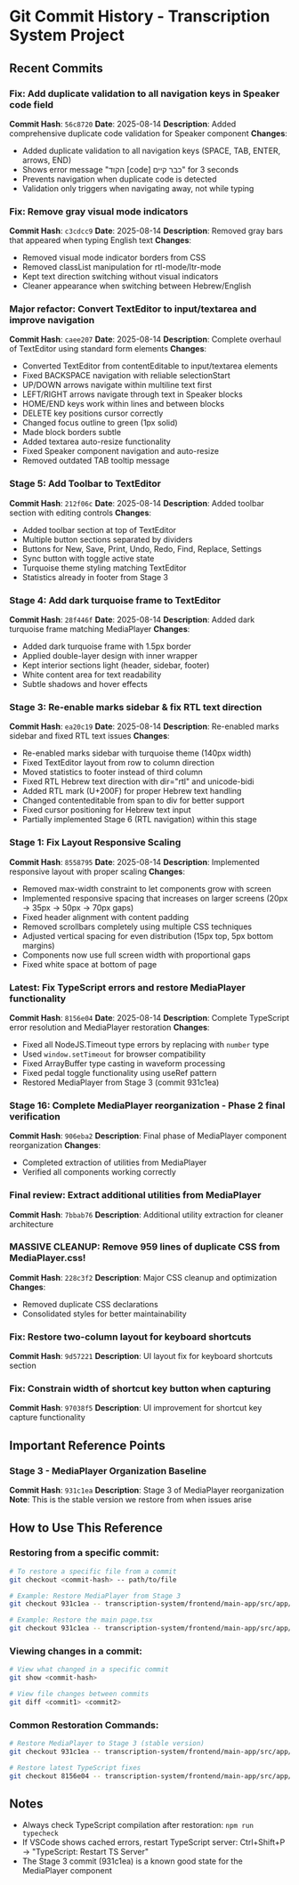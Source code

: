 # Git Commit History - Transcription System Project

## Recent Commits

### Fix: Add duplicate validation to all navigation keys in Speaker code field
**Commit Hash**: `56c8720`
**Date**: 2025-08-14
**Description**: Added comprehensive duplicate code validation for Speaker component
**Changes**:
- Added duplicate validation to all navigation keys (SPACE, TAB, ENTER, arrows, END)
- Shows error message "הקוד [code] כבר קיים" for 3 seconds
- Prevents navigation when duplicate code is detected
- Validation only triggers when navigating away, not while typing

### Fix: Remove gray visual mode indicators
**Commit Hash**: `c3cdcc9`
**Date**: 2025-08-14
**Description**: Removed gray bars that appeared when typing English text
**Changes**:
- Removed visual mode indicator borders from CSS
- Removed classList manipulation for rtl-mode/ltr-mode
- Kept text direction switching without visual indicators
- Cleaner appearance when switching between Hebrew/English

### Major refactor: Convert TextEditor to input/textarea and improve navigation
**Commit Hash**: `caee207`
**Date**: 2025-08-14
**Description**: Complete overhaul of TextEditor using standard form elements
**Changes**:
- Converted TextEditor from contentEditable to input/textarea elements
- Fixed BACKSPACE navigation with reliable selectionStart
- UP/DOWN arrows navigate within multiline text first
- LEFT/RIGHT arrows navigate through text in Speaker blocks
- HOME/END keys work within lines and between blocks
- DELETE key positions cursor correctly
- Changed focus outline to green (1px solid)
- Made block borders subtle
- Added textarea auto-resize functionality
- Fixed Speaker component navigation and auto-resize
- Removed outdated TAB tooltip message

### Stage 5: Add Toolbar to TextEditor
**Commit Hash**: `212f06c`
**Date**: 2025-08-14
**Description**: Added toolbar section with editing controls
**Changes**:
- Added toolbar section at top of TextEditor
- Multiple button sections separated by dividers
- Buttons for New, Save, Print, Undo, Redo, Find, Replace, Settings
- Sync button with toggle active state
- Turquoise theme styling matching TextEditor
- Statistics already in footer from Stage 3

### Stage 4: Add dark turquoise frame to TextEditor
**Commit Hash**: `28f446f`
**Date**: 2025-08-14
**Description**: Added dark turquoise frame matching MediaPlayer
**Changes**:
- Added dark turquoise frame with 1.5px border
- Applied double-layer design with inner wrapper
- Kept interior sections light (header, sidebar, footer)
- White content area for text readability
- Subtle shadows and hover effects

### Stage 3: Re-enable marks sidebar & fix RTL text direction
**Commit Hash**: `ea20c19`
**Date**: 2025-08-14
**Description**: Re-enabled marks sidebar and fixed RTL text issues
**Changes**:
- Re-enabled marks sidebar with turquoise theme (140px width)
- Fixed TextEditor layout from row to column direction
- Moved statistics to footer instead of third column
- Fixed RTL Hebrew text direction with dir="rtl" and unicode-bidi
- Added RTL mark (U+200F) for proper Hebrew text handling
- Changed contenteditable from span to div for better support
- Fixed cursor positioning for Hebrew text input
- Partially implemented Stage 6 (RTL navigation) within this stage

### Stage 1: Fix Layout Responsive Scaling
**Commit Hash**: `8558795`
**Date**: 2025-08-14
**Description**: Implemented responsive layout with proper scaling
**Changes**:
- Removed max-width constraint to let components grow with screen
- Implemented responsive spacing that increases on larger screens (20px → 35px → 50px → 70px gaps)
- Fixed header alignment with content padding
- Removed scrollbars completely using multiple CSS techniques
- Adjusted vertical spacing for even distribution (15px top, 5px bottom margins)
- Components now use full screen width with proportional gaps
- Fixed white space at bottom of page

### Latest: Fix TypeScript errors and restore MediaPlayer functionality
**Commit Hash**: `8156e04`
**Date**: 2025-08-14
**Description**: Complete TypeScript error resolution and MediaPlayer restoration
**Changes**:
- Fixed all NodeJS.Timeout type errors by replacing with `number` type
- Used `window.setTimeout` for browser compatibility
- Fixed ArrayBuffer type casting in waveform processing
- Fixed pedal toggle functionality using useRef pattern
- Restored MediaPlayer from Stage 3 (commit 931c1ea)

### Stage 16: Complete MediaPlayer reorganization - Phase 2 final verification
**Commit Hash**: `906eba2`
**Description**: Final phase of MediaPlayer component reorganization
**Changes**:
- Completed extraction of utilities from MediaPlayer
- Verified all components working correctly

### Final review: Extract additional utilities from MediaPlayer
**Commit Hash**: `7bbab76`
**Description**: Additional utility extraction for cleaner architecture

### MASSIVE CLEANUP: Remove 959 lines of duplicate CSS from MediaPlayer.css!
**Commit Hash**: `228c3f2`
**Description**: Major CSS cleanup and optimization
**Changes**:
- Removed duplicate CSS declarations
- Consolidated styles for better maintainability

### Fix: Restore two-column layout for keyboard shortcuts
**Commit Hash**: `9d57221`
**Description**: UI layout fix for keyboard shortcuts section

### Fix: Constrain width of shortcut key button when capturing
**Commit Hash**: `97038f5`
**Description**: UI improvement for shortcut key capture functionality

## Important Reference Points

### Stage 3 - MediaPlayer Organization Baseline
**Commit Hash**: `931c1ea`
**Description**: Stage 3 of MediaPlayer reorganization
**Note**: This is the stable version we restore from when issues arise

## How to Use This Reference

### Restoring from a specific commit:
```bash
# To restore a specific file from a commit
git checkout <commit-hash> -- path/to/file

# Example: Restore MediaPlayer from Stage 3
git checkout 931c1ea -- transcription-system/frontend/main-app/src/app/transcription/transcription/components/MediaPlayer

# Example: Restore the main page.tsx
git checkout 931c1ea -- transcription-system/frontend/main-app/src/app/transcription/transcription/page.tsx
```

### Viewing changes in a commit:
```bash
# View what changed in a specific commit
git show <commit-hash>

# View file changes between commits
git diff <commit1> <commit2>
```

### Common Restoration Commands:
```bash
# Restore MediaPlayer to Stage 3 (stable version)
git checkout 931c1ea -- transcription-system/frontend/main-app/src/app/transcription/transcription/components/MediaPlayer

# Restore latest TypeScript fixes
git checkout 8156e04 -- transcription-system/frontend/main-app/src/app/transcription/transcription/components/MediaPlayer
```

## Notes
- Always check TypeScript compilation after restoration: `npm run typecheck`
- If VSCode shows cached errors, restart TypeScript server: Ctrl+Shift+P → "TypeScript: Restart TS Server"
- The Stage 3 commit (931c1ea) is a known good state for the MediaPlayer component